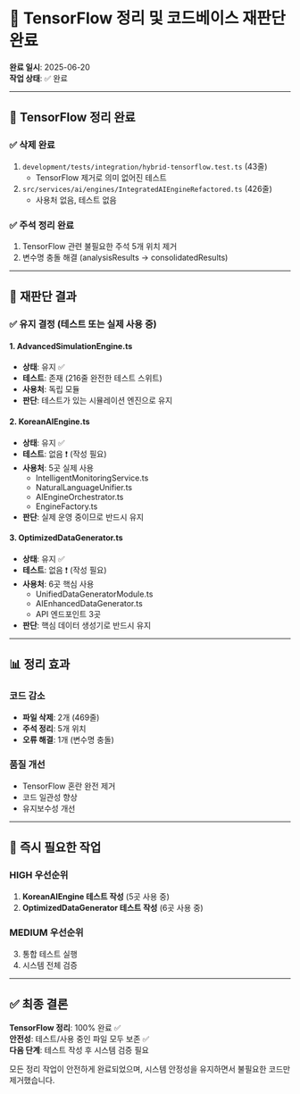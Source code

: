 # 🎯 TensorFlow 정리 및 코드베이스 재판단 완료

**완료 일시**: 2025-06-20  
**작업 상태**: ✅ 완료

---

## 🧹 **TensorFlow 정리 완료**

### ✅ **삭제 완료**

1. `development/tests/integration/hybrid-tensorflow.test.ts` (43줄)
   - TensorFlow 제거로 의미 없어진 테스트
2. `src/services/ai/engines/IntegratedAIEngineRefactored.ts` (426줄)
   - 사용처 없음, 테스트 없음

### ✅ **주석 정리 완료**

1. TensorFlow 관련 불필요한 주석 5개 위치 제거
2. 변수명 충돌 해결 (analysisResults → consolidatedResults)

---

## 🔄 **재판단 결과**

### ✅ **유지 결정 (테스트 또는 실제 사용 중)**

#### 1. AdvancedSimulationEngine.ts

- **상태**: 유지 ✅
- **테스트**: 존재 (216줄 완전한 테스트 스위트)
- **사용처**: 독립 모듈
- **판단**: 테스트가 있는 시뮬레이션 엔진으로 유지

#### 2. KoreanAIEngine.ts

- **상태**: 유지 ✅
- **테스트**: 없음 ❗ (작성 필요)
- **사용처**: 5곳 실제 사용
  - IntelligentMonitoringService.ts
  - NaturalLanguageUnifier.ts
  - AIEngineOrchestrator.ts
  - EngineFactory.ts
- **판단**: 실제 운영 중이므로 반드시 유지

#### 3. OptimizedDataGenerator.ts

- **상태**: 유지 ✅
- **테스트**: 없음 ❗ (작성 필요)
- **사용처**: 6곳 핵심 사용
  - UnifiedDataGeneratorModule.ts
  - AIEnhancedDataGenerator.ts
  - API 엔드포인트 3곳
- **판단**: 핵심 데이터 생성기로 반드시 유지

---

## 📊 **정리 효과**

### 코드 감소

- **파일 삭제**: 2개 (469줄)
- **주석 정리**: 5개 위치
- **오류 해결**: 1개 (변수명 충돌)

### 품질 개선

- TensorFlow 혼란 완전 제거
- 코드 일관성 향상
- 유지보수성 개선

---

## 🚨 **즉시 필요한 작업**

### HIGH 우선순위

1. **KoreanAIEngine 테스트 작성** (5곳 사용 중)
2. **OptimizedDataGenerator 테스트 작성** (6곳 사용 중)

### MEDIUM 우선순위

3. 통합 테스트 실행
4. 시스템 전체 검증

---

## ✅ **최종 결론**

**TensorFlow 정리**: 100% 완료 ✅  
**안전성**: 테스트/사용 중인 파일 모두 보존 ✅  
**다음 단계**: 테스트 작성 후 시스템 검증 필요

모든 정리 작업이 안전하게 완료되었으며, 시스템 안정성을 유지하면서 불필요한 코드만 제거했습니다.
